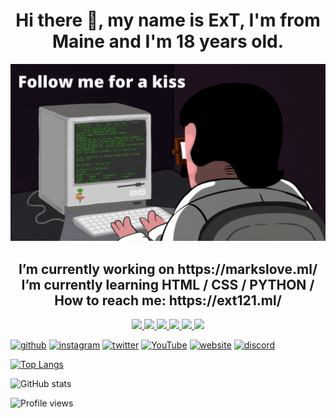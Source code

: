 <h1 align="center">
  Hi there 👋, my name is ExT, I'm from Maine and I'm 18 years old.
</h1>

![](lol.gif)
<h2 align="center">
 I’m currently working on https://markslove.ml/ <br>
 I’m currently learning HTML / CSS / PYTHON / <br>
 How to reach me: https://ext121.ml/
</h2>

<div height='45' align="center">
<a href="https://github.com/ExTTT"> <img src="https://cdn.jsdelivr.net/npm/simple-icons@3.0.1/icons/github.svg" height='40'> </a>
<a href="https://www.instagram.com/extchasin/"> <img src="https://cdn.jsdelivr.net/npm/simple-icons@3.0.1/icons/instagram.svg" height='40'> </a>
<a href="https://twitter.com/extsus"> <img src="https://cdn.jsdelivr.net/npm/simple-icons@3.0.1/icons/twitter.svg" height='40'> </a>
<a href="https://www.youtube.com/channel/ext121"> <img src="https://cdn.jsdelivr.net/npm/simple-icons@3.0.1/icons/youtube.svg" height='40'> </a>
<a href="https://ext121.ml/"> <img src="https://cdn.jsdelivr.net/npm/simple-icons@3.0.1/icons/icloud.svg" height='40'> </a>
<a href="https://discord.gg/ZZEh3DCXTP"> <img src="https://cdn.jsdelivr.net/npm/simple-icons@3.0.1/icons/discord.svg" height='40'> </a>
</div>


[<img src='https://cdn.jsdelivr.net/npm/simple-icons@3.0.1/icons/github.svg' alt='github' height='40'>](https://github.com/ExTTT)  [<img src='https://cdn.jsdelivr.net/npm/simple-icons@3.0.1/icons/instagram.svg' alt='instagram' height='40'>](https://www.instagram.com/extchasin/)  [<img src='https://cdn.jsdelivr.net/npm/simple-icons@3.0.1/icons/twitter.svg' alt='twitter' height='40'>](https://twitter.com/extsus)  [<img src='https://cdn.jsdelivr.net/npm/simple-icons@3.0.1/icons/youtube.svg' alt='YouTube' height='40'>](https://www.youtube.com/channel/ext121)  [<img src='https://cdn.jsdelivr.net/npm/simple-icons@3.0.1/icons/icloud.svg' alt='website' height='40'>](ext121.ml)  [<img src='https://cdn.jsdelivr.net/npm/simple-icons@3.0.1/icons/discord.svg' alt='discord' height='40'>](https://discord.gg/ZZEh3DCXTP)
>
[![Top Langs](https://github-readme-stats.vercel.app/api/top-langs/?username=ExTTT)](https://github.com/anuraghazra/github-readme-stats)

![GitHub stats](https://github-readme-stats.vercel.app/api?username=ExTTT&show_icons=true)  

![Profile views](https://gpvc.arturio.dev/ExTTT)  


